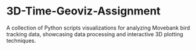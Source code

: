# 3D-Time-Geoviz-Assignment
A collection of Python scripts visualizations for analyzing Movebank bird tracking data, showcasing data processing and interactive 3D plotting techniques.

